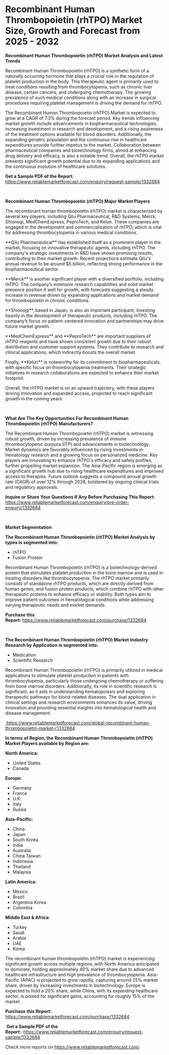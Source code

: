 <p><h1>Recombinant Human Thrombopoietin (rhTPO) Market Size, Growth and Forecast from 2025 - 2032</h1></p><p><strong>Recombinant Human Thrombopoietin (rhTPO) Market Analysis and Latest Trends</strong></p>
<p><p>Recombinant Human Thrombopoietin (rhTPO) is a synthetic form of a naturally occurring hormone that plays a crucial role in the regulation of platelet production in the body. This therapeutic agent is primarily used to treat conditions resulting from thrombocytopenia, such as chronic liver disease, certain cancers, and undergoing chemotherapy. The growing prevalence of such medical conditions along with an increase in surgical procedures requiring platelet management is driving the demand for rhTPO.</p><p>The Recombinant Human Thrombopoietin (rhTPO) Market is expected to grow at a CAGR of 7.3% during the forecast period. Key trends influencing market growth include advancements in biopharmaceutical technologies, increasing investment in research and development, and a rising awareness of the treatment options available for blood disorders. Additionally, the expanding geriatric population and the continuous rise in healthcare expenditures provide further impetus to the market. Collaboration between pharmaceutical companies and biotechnology firms, aimed at enhancing drug delivery and efficacy, is also a notable trend. Overall, the rhTPO market presents significant growth potential due to its expanding applications and the continuous evolution of healthcare solutions.</p></p>
<p><strong>Get a Sample PDF of the Report:&nbsp;</strong> <a href="https://www.reliablemarketforecast.com/enquiry/request-sample/1332684?utm_campaign=2739&utm_medium=2&utm_source=Github&utm_content=ia&utm_term=09032025&utm_id=recombinant-human-thrombopoietin-rhtpo">https://www.reliablemarketforecast.com/enquiry/request-sample/1332684</a></p>
<p>&nbsp;</p>
<p><strong>Recombinant Human Thrombopoietin (rhTPO) Major Market Players</strong></p>
<p><p>The recombinant human thrombopoietin (rhTPO) market is characterized by several key players, including Qilu Pharmaceutical, R&D Systems, Merck, Shionogi, MedChemExpress, PeproTech, and Kelun. These companies are engaged in the development and commercialization of rhTPO, which is vital for addressing thrombocytopenia in various medical conditions.</p><p>**Qilu Pharmaceutical** has established itself as a prominent player in the market, focusing on innovative therapeutic agents, including rhTPO. The company's strategic investments in R&D have shown promising results, contributing to their market growth. Recent projections estimate Qilu's annual revenue to be around $5 billion, reflecting strong performance in the biopharmaceutical sector.</p><p>**Merck** is another significant player with a diversified portfolio, including rhTPO. The company’s extensive research capabilities and solid market presence position it well for growth, with forecasts suggesting a steady increase in revenue driven by expanding applications and market demand for thrombopoietin in chronic conditions.</p><p>**Shionogi**, based in Japan, is also an important participant, investing heavily in the development of therapeutic products, including rhTPO. The company’s focus on patient-centered innovation and partnerships may drive future market growth. </p><p>**MedChemExpress** and **PeproTech** are important suppliers of rhTPO reagents and have shown consistent growth due to their robust distribution and customer support systems. They contribute to research and clinical applications, which indirectly boosts the overall market.</p><p>Finally, **Kelun** is noteworthy for its commitment to biopharmaceuticals, with specific focus on thrombocytopenia treatments. Their strategic initiatives in research collaborations are expected to enhance their market footprint.</p><p>Overall, the rhTPO market is on an upward trajectory, with these players driving innovation and expanded access, projected to reach significant growth in the coming years.</p></p>
<p>&nbsp;</p>
<p><strong>What Are The Key Opportunities For Recombinant Human Thrombopoietin (rhTPO) Manufacturers?</strong></p>
<p><p>The Recombinant Human Thrombopoietin (rhTPO) market is witnessing robust growth, driven by increasing prevalence of immune thrombocytopenic purpura (ITP) and advancements in biotechnology. Market dynamics are favorably influenced by rising investments in hematology research and a growing focus on personalized medicine. Key players are innovating to enhance rhTPO's efficacy and safety profiles, further propelling market expansion. The Asia-Pacific region is emerging as a significant growth hub due to rising healthcare expenditures and improved access to therapies. Future outlook suggests a compound annual growth rate (CAGR) of over 12% through 2028, bolstered by ongoing clinical trials and regulatory approvals.</p></p>
<p><strong>Inquire or Share Your Questions If Any Before Purchasing This Report:</strong> <a href="https://www.reliablemarketforecast.com/enquiry/pre-order-enquiry/1332684?utm_campaign=2739&utm_medium=2&utm_source=Github&utm_content=ia&utm_term=09032025&utm_id=recombinant-human-thrombopoietin-rhtpo">https://www.reliablemarketforecast.com/enquiry/pre-order-enquiry/1332684</a></p>
<p>&nbsp;</p>
<p><strong>Market Segmentation</strong></p>
<p><strong>The Recombinant Human Thrombopoietin (rhTPO) Market Analysis by types is segmented into:</strong></p>
<p><ul><li>rhTPO</li><li>Fusion Protein</li></ul></p>
<p><p>Recombinant Human Thrombopoietin (rhTPO) is a biotechnology-derived protein that stimulates platelet production in the bone marrow and is used in treating disorders like thrombocytopenia. The rhTPO market primarily consists of standalone rhTPO products, which are directly derived from human genes, and fusion protein products, which combine rhTPO with other therapeutic proteins to enhance efficacy or stability. Both types aim to improve patient outcomes in hematological conditions while addressing varying therapeutic needs and market demands.</p></p>
<p><strong>Purchase this Report:&nbsp;</strong><a href="https://www.reliablemarketforecast.com/purchase/1332684?utm_campaign=2739&utm_medium=2&utm_source=Github&utm_content=ia&utm_term=09032025&utm_id=recombinant-human-thrombopoietin-rhtpo">https://www.reliablemarketforecast.com/purchase/1332684</a></p>
<p>&nbsp;</p>
<p><strong>The Recombinant Human Thrombopoietin (rhTPO) Market Industry Research by Application is segmented into:</strong></p>
<p><ul><li>Medication</li><li>Scientific Research</li></ul></p>
<p><p>Recombinant Human Thrombopoietin (rhTPO) is primarily utilized in medical applications to stimulate platelet production in patients with thrombocytopenia, particularly those undergoing chemotherapy or suffering from bone marrow disorders. Additionally, its role in scientific research is significant, as it aids in understanding hematopoiesis and exploring therapeutic pathways for blood-related diseases. The dual application in clinical settings and research environments enhances its value, driving innovation and providing essential insights into hematological health and disease management.</p></p>
<p><a href="https://www.reliablemarketforecast.com/global-recombinant-human-thrombopoietin-market-r1332684?utm_campaign=2739&utm_medium=2&utm_source=Github&utm_content=ia&utm_term=09032025&utm_id=recombinant-human-thrombopoietin-rhtpo">&nbsp;https://www.reliablemarketforecast.com/global-recombinant-human-thrombopoietin-market-r1332684</a></p>
<p><strong>In terms of Region, the Recombinant Human Thrombopoietin (rhTPO) Market Players available by Region are:</strong></p>
<p>
    <p> <strong> North America: </strong>
        <ul>
            <li>United States</li>
            <li>Canada</li>
        </ul>
        </p> 
    <p> <strong> Europe: </strong>
        <ul>
            <li>Germany</li>
            <li>France</li>
            <li>U.K.</li>
            <li>Italy</li>
            <li>Russia</li>
        </ul>
        </p> 
    <p> <strong> Asia-Pacific: </strong>
        <ul>
            <li>China</li>
            <li>Japan</li>
            <li>South Korea</li>
            <li>India</li>
            <li>Australia</li>
            <li>China Taiwan</li>
            <li>Indonesia</li>
            <li>Thailand</li>
            <li>Malaysia</li>
        </ul>
        </p> 
    <p> <strong> Latin America: </strong>
        <ul>
            <li>Mexico</li>
            <li>Brazil</li>
            <li>Argentina Korea</li>
            <li>Colombia</li>
        </ul>
        </p> 
    <p> <strong> Middle East & Africa: </strong>
        <ul>
            <li>Turkey</li>
            <li>Saudi</li>
            <li>Arabia</li>
            <li>UAE</li>
            <li>Korea</li>
        </ul>
    </p>
    </p>
<p><p>The recombinant human thrombopoietin (rhTPO) market is experiencing significant growth across multiple regions, with North America anticipated to dominate, holding approximately 40% market share due to advanced healthcare infrastructure and high prevalence of thrombocytopenia. Asia-Pacific (APAC) is projected to grow rapidly, capturing around 25% market share, driven by increasing investments in biotechnology. Europe is expected to hold a 20% share, while China, with its expanding healthcare sector, is poised for significant gains, accounting for roughly 15% of the market.</p></p>
<p><strong>Purchase this Report: </strong><a href="https://www.reliablemarketforecast.com/purchase/1332684?utm_campaign=2739&utm_medium=2&utm_source=Github&utm_content=ia&utm_term=09032025&utm_id=recombinant-human-thrombopoietin-rhtpo">https://www.reliablemarketforecast.com/purchase/1332684</a></p>
<p>&nbsp;<strong>Get a Sample PDF of the Report:&nbsp;&nbsp;</strong><a href="https://www.reliablemarketforecast.com/enquiry/request-sample/1332684?utm_campaign=2739&utm_medium=2&utm_source=Github&utm_content=ia&utm_term=09032025&utm_id=recombinant-human-thrombopoietin-rhtpo">https://www.reliablemarketforecast.com/enquiry/request-sample/1332684</a></p>
<p><strong></strong></p>
<p>Check more reports on <a href="https://www.reliablemarketforecast.com/?utm_campaign=2739&utm_medium=2&utm_source=Github&utm_content=ia&utm_term=09032025&utm_id=recombinant-human-thrombopoietin-rhtpo">https://www.reliablemarketforecast.com/</a></p>